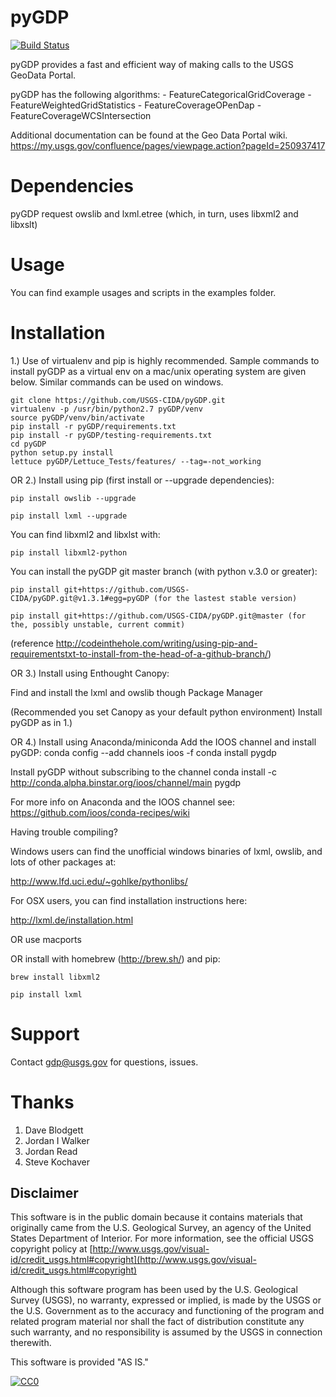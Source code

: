 pyGDP
=====

[![Build Status](https://travis-ci.org/USGS-CIDA/pyGDP.svg?branch=master)](https://travis-ci.org/USGS-CIDA/pyGDP)

pyGDP provides a fast and efficient way of making calls to the USGS GeoData Portal.

pyGDP has the following algorithms:
	- FeatureCategoricalGridCoverage
	- FeatureWeightedGridStatistics
	- FeatureCoverageOPenDap
	- FeatureCoverageWCSIntersection

Additional documentation can be found at the Geo Data Portal wiki. 
https://my.usgs.gov/confluence/pages/viewpage.action?pageId=250937417

Dependencies
=================

pyGDP request owslib and lxml.etree (which, in turn, uses libxml2 and libxslt)

Usage
=================

You can find example usages and scripts in the examples folder.

Installation
==================
1.) Use of virtualenv and pip is highly recommended. Sample commands to install pyGDP as a virtual env on a mac/unix operating system are given below. Similar commands can be used on windows. 

```
git clone https://github.com/USGS-CIDA/pyGDP.git
virtualenv -p /usr/bin/python2.7 pyGDP/venv
source pyGDP/venv/bin/activate
pip install -r pyGDP/requirements.txt
pip install -r pyGDP/testing-requirements.txt
cd pyGDP
python setup.py install
lettuce pyGDP/Lettuce_Tests/features/ --tag=-not_working
```
OR
2.) Install using pip (first install or --upgrade dependencies):

	pip install owslib --upgrade

	pip install lxml --upgrade

You can find libxml2 and libxlst with:
	
	pip install libxml2-python

You can install the pyGDP git master branch (with python v.3.0 or greater):
	
	pip install git+https://github.com/USGS-CIDA/pyGDP.git@v1.3.1#egg=pyGDP (for the lastest stable version)

	pip install git+https://github.com/USGS-CIDA/pyGDP.git@master (for the, possibly unstable, current commit)

(reference http://codeinthehole.com/writing/using-pip-and-requirementstxt-to-install-from-the-head-of-a-github-branch/)

OR
3.) Install using Enthought Canopy:

Find and install the lxml and owslib though Package Manager

(Recommended you set Canopy as your default python environment)
Install pyGDP as in 1.)

OR
4.) Install using Anaconda/miniconda
Add the IOOS channel and install pyGDP:
    conda config --add channels ioos -f
    conda install pygdp

Install pyGDP without subscribing to the channel
    conda install -c http://conda.alpha.binstar.org/ioos/channel/main pygdp

For more info on Anaconda and the IOOS channel see:
    https://github.com/ioos/conda-recipes/wiki

Having trouble compiling?

Windows users can find the unofficial windows binaries of lxml, owslib, and lots of other packages at:

http://www.lfd.uci.edu/~gohlke/pythonlibs/ 

For OSX users, you can find installation instructions here:

http://lxml.de/installation.html

OR use macports

OR install with homebrew (http://brew.sh/) and pip:

    brew install libxml2

    pip install lxml


Support
=================
Contact gdp@usgs.gov for questions, issues.

Thanks
=================
1. Dave Blodgett
2. Jordan I Walker
3. Jordan Read
4. Steve Kochaver

Disclaimer
----------
This software is in the public domain because it contains materials that originally came from the U.S. Geological Survey, an agency of the United States Department of Interior. For more information, see the official USGS copyright policy at [http://www.usgs.gov/visual-id/credit_usgs.html#copyright](http://www.usgs.gov/visual-id/credit_usgs.html#copyright)


Although this software program has been used by the U.S. Geological Survey (USGS), no warranty, expressed or implied, is made by the USGS or the U.S. Government as to the accuracy and functioning of the program and related program material nor shall the fact of distribution constitute any such warranty, and no responsibility is assumed by the USGS in connection therewith.

This software is provided "AS IS."


 [
    ![CC0](http://i.creativecommons.org/p/zero/1.0/88x31.png)
  ](http://creativecommons.org/publicdomain/zero/1.0/)
